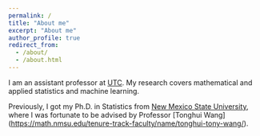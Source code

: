 ```yaml
---
permalink: /
title: "About me"
excerpt: "About me"
author_profile: true
redirect_from: 
  - /about/
  - /about.html
---
```


I am an assistant professor at  [UTC](https://www.utc.edu/). My research covers mathematical and applied statistics and machine learning.

Previously, I got my Ph.D. in Statistics from  [New Mexico State University](https://www.nmsu.edu/), where I was fortunate to be advised by Professor  [Tonghui Wang] (https://math.nmsu.edu/tenure-track-faculty/name/tonghui-tony-wang/). 


